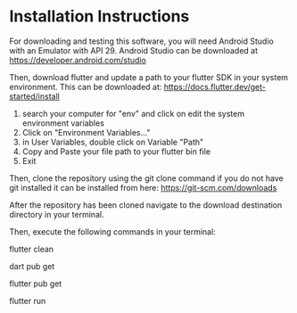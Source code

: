 # Installation Instructions

For downloading and testing this software, you will need Android Studio with an Emulator with API 29. Android Studio can be downloaded at https://developer.android.com/studio 

Then, download flutter and update a path to your flutter SDK in your system environment. This can be downloaded at: https://docs.flutter.dev/get-started/install 
1. search your computer for "env" and click on edit the system environment variables
2. Click on "Environment Variables..."
3. in User Variables, double click on Variable "Path"
4. Copy and Paste your file path to your flutter bin file
5. Exit


Then, clone the repository using the git clone command if you do not have git installed it can be installed from here: https://git-scm.com/downloads

After the repository has been cloned navigate to the download destination directory in your terminal.

Then, execute the following commands in your terminal:

flutter clean

dart pub get

flutter pub get

flutter run

